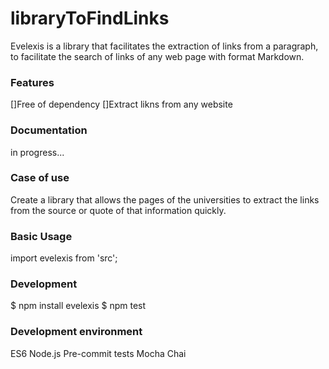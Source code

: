 # libraryToFindLinks

Evelexis is a library that facilitates the extraction of links from a paragraph, to facilitate the search of links of any web page with format Markdown.

### Features

[]Free of dependency
[]Extract likns from any website

### Documentation 

in progress...

### Case of use 

Create a library that allows the pages of the universities to extract the links from the source or quote of that information quickly.

### Basic Usage

import evelexis from 'src';

### Development

$ npm install evelexis
$ npm test

### Development environment 
ES6
Node.js
Pre-commit tests
Mocha
Chai



